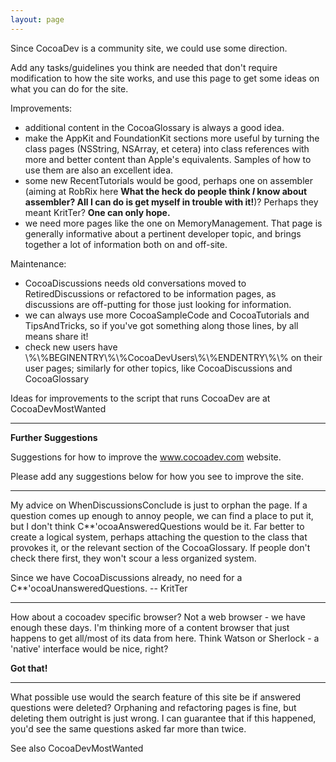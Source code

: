 ```yaml
---
layout: page
---
```


Since CocoaDev is a community site, we could use some direction.

Add any tasks/guidelines you think are needed that don't require modification to how the site works, and use this page to get some ideas on what you can do for the site.

Improvements:

* additional content in the CocoaGlossary is always a good idea.
* make the AppKit and FoundationKit sections more useful by turning the class pages (NSString, NSArray, et cetera) into class references with more and better content than Apple's equivalents. Samples of how to use them are also an excellent idea.
* some new RecentTutorials would be good, perhaps one on assembler (aiming at RobRix here **What the heck do people think *I* know about assembler? All I can do is get myself in trouble with it!**)? Perhaps they meant KritTer? **One can only hope.**
* we need more pages like the one on MemoryManagement. That page is generally informative about a pertinent developer topic, and brings together a lot of information both on and off-site.


Maintenance:

* CocoaDiscussions needs old conversations moved to RetiredDiscussions or refactored to be information pages, as discussions are off-putting for those just looking for information.
* we can always use more CocoaSampleCode and CocoaTutorials and TipsAndTricks, so if you've got something along those lines, by all means share it!
* check new users have \\%\\%BEGINENTRY\\%\\%CocoaDevUsers\\%\\%ENDENTRY\\%\\% on their user pages; similarly for other topics, like CocoaDiscussions and CocoaGlossary


Ideas for improvements to the script that runs CocoaDev are at CocoaDevMostWanted

----

**Further Suggestions**

Suggestions for how to improve the www.cocoadev.com website.

Please add any suggestions below for how you see to improve the site.

----

My advice on WhenDiscussionsConclude is just to orphan the page. If a question comes up enough to annoy people, we can find a place to put it, but I don't think C**'ocoaAnsweredQuestions would be it. Far better to create a logical system, perhaps attaching the question to the class that provokes it, or the relevant section of the CocoaGlossary. If people don't check there first, they won't scour a less organized system.

Since we have CocoaDiscussions already, no need for a C**'ocoaUnansweredQuestions. -- KritTer

----
How about a cocoadev specific browser? Not a web browser - we have enough these days. I'm thinking more of a content browser that just happens to get all/most of its data from here. Think Watson or Sherlock - a 'native' interface would be nice, right?

**Got that!**

----

What possible use would the search feature of this site be if answered questions were deleted? Orphaning and refactoring pages is fine, but deleting them outright is just wrong. I can guarantee that if this happened, you'd see the same questions asked far more than twice.

See also CocoaDevMostWanted

